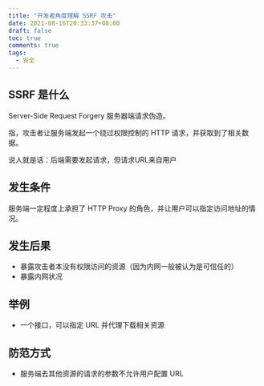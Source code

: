 ```yaml
---
title: "开发者角度理解 SSRF 攻击"
date: 2021-08-16T20:33:37+08:00
draft: false
toc: true
comments: true
tags:
  - 安全
---
```


## SSRF 是什么

Server-Side Request Forgery 服务器端请求伪造。

指，攻击者让服务端发起一个绕过权限控制的 HTTP 请求，并获取到了相关数据。

说人就是话：后端需要发起请求，但请求URL来自用户

## 发生条件

服务端一定程度上承担了 HTTP Proxy 的角色，并让用户可以指定访问地址的情况。

## 发生后果

* 暴露攻击者本没有权限访问的资源（因为内网一般被认为是可信任的）
* 暴露内网状况

## 举例

* 一个接口，可以指定 URL 并代理下载相关资源

## 防范方式

* 服务端去其他资源的请求的参数不允许用户配置 URL
